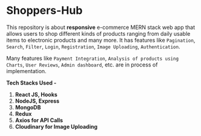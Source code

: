# Shoppers-Hub
This repository is about **responsive** e-commerce MERN stack web app that allows users to shop different kinds of products ranging from daily usable items to electronic products and many more. It has features like ```Pagination```, ```Search```, ```Filter```, ```Login```, ```Registration```, ```Image Uploading```, ```Authentication```.

  Many features like ```Payment Integration```, ```Analysis of products using Charts```, ```User Reviews```, ```Admin dashboard```, etc. are in process of implementation.


**Tech Stacks Used -** 
1. **React JS, Hooks**
2. **NodeJS, Express**
3. **MongoDB**
4. **Redux**
5. **Axios for API Calls**
6. **Cloudinary for Image Uploading**
